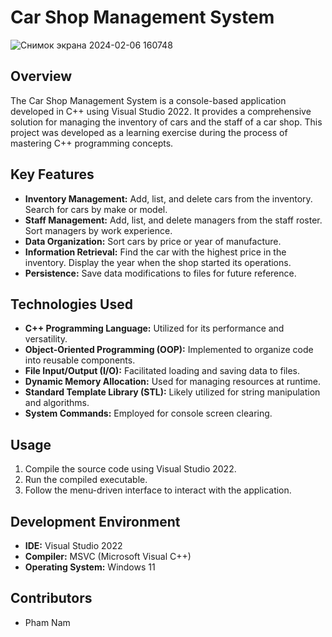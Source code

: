 # Car Shop Management System

![Снимок экрана 2024-02-06 160748](https://github.com/pnamm21/AutoStore/assets/123586816/1a0e9d02-9639-4c39-be7c-d5a472af5f0a)

## Overview
The Car Shop Management System is a console-based application developed in C++ using Visual Studio 2022. It provides a comprehensive solution for managing the inventory of cars and the staff of a car shop. This project was developed as a learning exercise during the process of mastering C++ programming concepts.

## Key Features
- **Inventory Management:** Add, list, and delete cars from the inventory. Search for cars by make or model.
- **Staff Management:** Add, list, and delete managers from the staff roster. Sort managers by work experience.
- **Data Organization:** Sort cars by price or year of manufacture.
- **Information Retrieval:** Find the car with the highest price in the inventory. Display the year when the shop started its operations.
- **Persistence:** Save data modifications to files for future reference.

## Technologies Used
- **C++ Programming Language:** Utilized for its performance and versatility.
- **Object-Oriented Programming (OOP):** Implemented to organize code into reusable components.
- **File Input/Output (I/O):** Facilitated loading and saving data to files.
- **Dynamic Memory Allocation:** Used for managing resources at runtime.
- **Standard Template Library (STL):** Likely utilized for string manipulation and algorithms.
- **System Commands:** Employed for console screen clearing.

## Usage
1. Compile the source code using Visual Studio 2022.
2. Run the compiled executable.
3. Follow the menu-driven interface to interact with the application.

## Development Environment
- **IDE:** Visual Studio 2022
- **Compiler:** MSVC (Microsoft Visual C++) 
- **Operating System:** Windows 11

## Contributors
- Pham Nam
